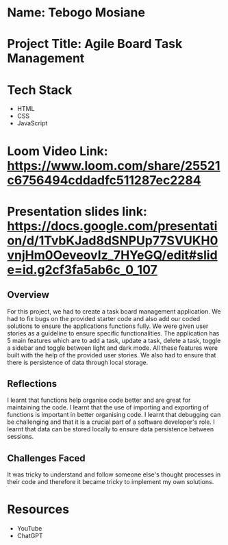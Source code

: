 # Name: Tebogo Mosiane
# Project Title: Agile Board Task Management
# Tech Stack
 - HTML
 - CSS
 - JavaScript
# Loom Video Link: https://www.loom.com/share/25521c6756494cddadfc511287ec2284
# Presentation slides link: https://docs.google.com/presentation/d/1TvbKJad8dSNPUp77SVUKH0vnjHm0OeveovIz_7HYeGQ/edit#slide=id.g2cf3fa5ab6c_0_107

## Overview
For this project, we had to create a task board management application. We had to fix bugs on the provided starter code and also add our coded solutions to ensure the applications functions fully.
We were given user stories as a guideline to ensure specific functionalities. 
The application has 5 main features which are to add a task, update a task, delete a task, toggle a sidebar and toggle between light and dark mode. All these features were built with the help of the provided user stories. We also had to ensure that there is persistence of data through local storage.


## Reflections
I learnt that functions help organise code better and are great for maintaining the code.
I learnt that the use of importing and exporting of functions is important in better organising code.
I learnt that debugging can be challenging and that it is a crucial part of a software developer's role.
I learnt that data can be stored locally to ensure data persistence between sessions. 

## Challenges Faced
It was tricky to understand and follow someone else's thought processes in their code and therefore it became tricky to implement my own solutions.

# Resources
- YouTube
- ChatGPT
